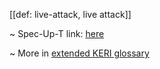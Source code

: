 [[def: live-attack, live attack]]

~ Spec-Up-T link: <a href='https://weboftrust.github.io/WOT-terms/docs/glossary/live-attack'>here</a>

~ More in <a href="https://weboftrust.github.io/WOT-terms/docs/glossary/live-attack">extended KERI glossary</a>
